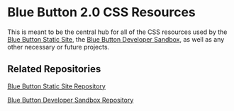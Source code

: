 # Blue Button 2.0 CSS Resources

This is meant to be the central hub for all of the CSS resources used by the [Blue Button Static Site](https://bluebutton.cms.gov/), the [Blue Button Developer Sandbox](https://sandbox.bluebutton.cms.gov/), as well as any other necessary or future projects.

## Related Repositories

[Blue Button Static Site Repository](https://github.com/CMSgov/bluebutton-site-static)

[Blue Button Developer Sandbox Repository](https://github.com/CMSgov/bluebutton-web-server)
